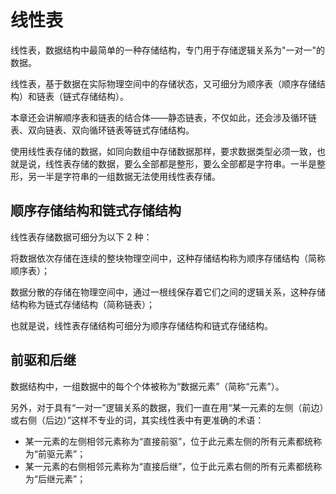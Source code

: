 # 线性表

线性表，数据结构中最简单的一种存储结构，专门用于存储逻辑关系为"一对一"的数据。

线性表，基于数据在实际物理空间中的存储状态，又可细分为顺序表（顺序存储结构）和链表（链式存储结构）。

本章还会讲解顺序表和链表的结合体——静态链表，不仅如此，还会涉及循环链表、双向链表、双向循环链表等链式存储结构。

使用线性表存储的数据，如同向数组中存储数据那样，要求数据类型必须一致，也就是说，线性表存储的数据，要么全部都是整形，要么全部都是字符串。一半是整形，另一半是字符串的一组数据无法使用线性表存储。

## 顺序存储结构和链式存储结构

线性表存储数据可细分为以下 2 种：

将数据依次存储在连续的整块物理空间中，这种存储结构称为顺序存储结构（简称顺序表）；

数据分散的存储在物理空间中，通过一根线保存着它们之间的逻辑关系，这种存储结构称为链式存储结构（简称链表）；

也就是说，线性表存储结构可细分为顺序存储结构和链式存储结构。

## 前驱和后继

数据结构中，一组数据中的每个个体被称为“数据元素”（简称“元素”）。

另外，对于具有“一对一”逻辑关系的数据，我们一直在用“某一元素的左侧（前边）或右侧（后边）”这样不专业的词，其实线性表中有更准确的术语：

- 某一元素的左侧相邻元素称为“直接前驱”，位于此元素左侧的所有元素都统称为“前驱元素”；
- 某一元素的右侧相邻元素称为“直接后继”，位于此元素右侧的所有元素都统称为“后继元素”；

